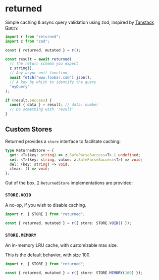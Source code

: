 # returned

Simple caching & async query validation using zod, inspired by [Tanstack Query](https://tanstack.com/query/latest)

```typescript
import r from "returned";
import z from "zod";

const { returned, mutated } = r();

const result = await returned(
  // The return schema you expect
  z.string(),
  // Any async unit function
  await fetch("www.foobar.com").json(),
  // A key by which to identify the query
  "myQuery"
);

if (result.success) {
  const { data } = result; // data: number
  // Do something with 'result'
}
```

## Custom Stores

Returned provides a `store` interface to facilitate caching:

```typescript
type ReturnedStore = {
  get: <T>(key: string) => z.SafeParseSuccess<T> | undefined;
  set: <T>(key: string, value: z.SafeParseSuccess<T>) => void;
  del: (key: string) => void;
  clear: () => void;
};
```

Out of the box, 2 `ReturnedStore` implementations are provided:

### `STORE.VOID`

A no-op, if you wish to disable caching.

```typescript
import r, { STORE } from "returned";

const { returned, mutated } = r({ store: STORE.VOID() });
```

### `STORE.MEMORY`

An in-memory LRU cache, with customizable max size.

This is the default behavior, with size 100.

```typescript
import r, { STORE } from "returned";

const { returned, mutated } = r({ store: STORE.MEMORY(100) });
```
